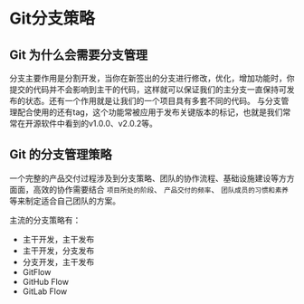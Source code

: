 # Git分支策略

## Git 为什么会需要分支管理

分支主要作用是分割开发，当你在新签出的分支进行修改，优化，增加功能时，你提交的代码并不会影响到主干的代码，这样就可以保证我们的主分支一直保持可发布的状态。还有一个作用就是让我们的一个项目具有多套不同的代码。
与分支管理配合使用的还有tag，这个功能常被应用于发布关键版本的标记，也就是我们常常在开源软件中看到的v1.0.0、v2.0.2等。

## Git 的分支管理策略

一个完整的产品交付过程涉及到分支策略、团队的协作流程、基础设施建设等方方面面，高效的协作需要结合 `项目所处的阶段`、 `产品交付的频率`、 `团队成员的习惯和素养`等来制定适合自己团队的方案。

主流的分支策略有：

- 主干开发，主干发布
- 主干开发，分支发布
- 分支开发，主干发布
- GitFlow
- GitHub Flow
- GitLab Flow

